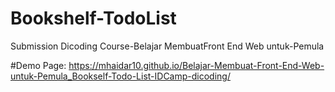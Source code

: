 # Bookshelf-TodoList

Submission Dicoding Course-Belajar MembuatFront End Web untuk-Pemula


#Demo Page:
https://mhaidar10.github.io/Belajar-Membuat-Front-End-Web-untuk-Pemula_Bookself-Todo-List-IDCamp-dicoding/
